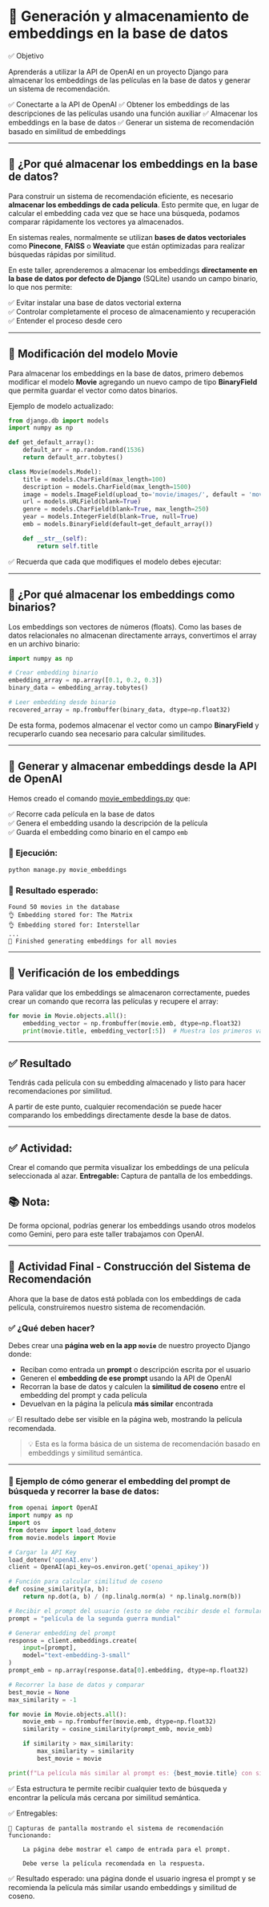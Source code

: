 
# 🌟 Generación y almacenamiento de embeddings en la base de datos

✅ Objetivo

Aprenderás a utilizar la API de OpenAI en un proyecto Django para almacenar los embeddings de las películas en la base de datos y generar un sistema de recomendación.

✅ Conectarte a la API de OpenAI
✅ Obtener los embeddings de las descripciones de las películas usando una función auxiliar
✅ Almacenar los embeddings en la base de datos
✅ Generar un sistema de recomendación basado en similitud de embeddings

---

## 🔗 ¿Por qué almacenar los embeddings en la base de datos?

Para construir un sistema de recomendación eficiente, es necesario **almacenar los embeddings de cada película**. Esto permite que, en lugar de calcular el embedding cada vez que se hace una búsqueda, podamos comparar rápidamente los vectores ya almacenados.

En sistemas reales, normalmente se utilizan **bases de datos vectoriales** como **Pinecone**, **FAISS** o **Weaviate** que están optimizadas para realizar búsquedas rápidas por similitud. 

En este taller, aprenderemos a almacenar los embeddings **directamente en la base de datos por defecto de Django** (SQLite) usando un campo binario, lo que nos permite:

✅ Evitar instalar una base de datos vectorial externa  
✅ Controlar completamente el proceso de almacenamiento y recuperación  
✅ Entender el proceso desde cero

---

## 🔗 Modificación del modelo Movie

Para almacenar los embeddings en la base de datos, primero debemos modificar el modelo **Movie** agregando un nuevo campo de tipo **BinaryField** que permita guardar el vector como datos binarios.

Ejemplo de modelo actualizado:

```python
from django.db import models
import numpy as np

def get_default_array():
    default_arr = np.random.rand(1536)
    return default_arr.tobytes()

class Movie(models.Model): 
    title = models.CharField(max_length=100)
    description = models.CharField(max_length=1500) 
    image = models.ImageField(upload_to='movie/images/', default = 'movie/images/default.jpg') 
    url = models.URLField(blank=True)
    genre = models.CharField(blank=True, max_length=250)
    year = models.IntegerField(blank=True, null=True)
    emb = models.BinaryField(default=get_default_array())

    def __str__(self): 
        return self.title
```

✅ Recuerda que cada que modifiques el modelo debes ejecutar:

---

## 📅 ¿Por qué almacenar los embeddings como binarios?

Los embeddings son vectores de números (floats). Como las bases de datos relacionales no almacenan directamente arrays, convertimos el array en un archivo binario:

```python
import numpy as np

# Crear embedding binario
embedding_array = np.array([0.1, 0.2, 0.3])
binary_data = embedding_array.tobytes()

# Leer embedding desde binario
recovered_array = np.frombuffer(binary_data, dtype=np.float32)
```

De esta forma, podemos almacenar el vector como un campo **BinaryField** y recuperarlo cuando sea necesario para calcular similitudes.

---

## 🔄 Generar y almacenar embeddings desde la API de OpenAI

Hemos creado el comando [movie_embeddings.py](movie_embeddings.py) que:

✅ Recorre cada película en la base de datos  
✅ Genera el embedding usando la descripción de la película  
✅ Guarda el embedding como binario en el campo `emb`

### 🔄 Ejecución:
```bash
python manage.py movie_embeddings
```

### 🔄 Resultado esperado:
```
Found 50 movies in the database
👌 Embedding stored for: The Matrix
👌 Embedding stored for: Interstellar
...
🌟 Finished generating embeddings for all movies
```

---

## 🔄 Verificación de los embeddings

Para validar que los embeddings se almacenaron correctamente, puedes crear un comando que recorra las películas y recupere el array:

```python
for movie in Movie.objects.all():
    embedding_vector = np.frombuffer(movie.emb, dtype=np.float32)
    print(movie.title, embedding_vector[:5])  # Muestra los primeros valores
```

---

## ✅ Resultado
Tendrás cada película con su embedding almacenado y listo para hacer recomendaciones por similitud.

A partir de este punto, cualquier recomendación se puede hacer comparando los embeddings directamente desde la base de datos.

---

## ✅ Actividad: 
Crear el comando que permita visualizar los embeddings de una película seleccionada al azar. 
**Entregable:** Captura de pantalla de los embeddings.


## 📚 Nota:
De forma opcional, podrías generar los embeddings usando otros modelos como Gemini, pero para este taller trabajamos con OpenAI.

---

## 🎯 Actividad Final - Construcción del Sistema de Recomendación

Ahora que la base de datos está poblada con los embeddings de cada película, construiremos nuestro sistema de recomendación.

### ✅ ¿Qué deben hacer?

Debes crear una **página web en la app `movie`** de nuestro proyecto Django donde:

- Reciban como entrada un **prompt** o descripción escrita por el usuario
- Generen el **embedding de ese prompt** usando la API de OpenAI
- Recorran la base de datos y calculen la **similitud de coseno** entre el embedding del prompt y cada película
- Devuelvan en la página la película **más similar** encontrada

✅ El resultado debe ser visible en la página web, mostrando la película recomendada.

> 💡 Esta es la forma básica de un sistema de recomendación basado en embeddings y similitud semántica.

---

### 📌 Ejemplo de cómo generar el embedding del prompt de búsqueda y recorrer la base de datos:

```python
from openai import OpenAI
import numpy as np
import os
from dotenv import load_dotenv
from movie.models import Movie

# Cargar la API Key
load_dotenv('openAI.env')
client = OpenAI(api_key=os.environ.get('openai_apikey'))

# Función para calcular similitud de coseno
def cosine_similarity(a, b):
    return np.dot(a, b) / (np.linalg.norm(a) * np.linalg.norm(b))

# Recibir el prompt del usuario (esto se debe recibir desde el formulario de la app)
prompt = "película de la segunda guerra mundial"

# Generar embedding del prompt
response = client.embeddings.create(
    input=[prompt],
    model="text-embedding-3-small"
)
prompt_emb = np.array(response.data[0].embedding, dtype=np.float32)

# Recorrer la base de datos y comparar
best_movie = None
max_similarity = -1

for movie in Movie.objects.all():
    movie_emb = np.frombuffer(movie.emb, dtype=np.float32)
    similarity = cosine_similarity(prompt_emb, movie_emb)

    if similarity > max_similarity:
        max_similarity = similarity
        best_movie = movie

print(f"La película más similar al prompt es: {best_movie.title} con similitud {max_similarity:.4f}")
```
✅ Esta estructura te permite recibir cualquier texto de búsqueda y encontrar la película más cercana por similitud semántica.

✅ Entregables:

    📸 Capturas de pantalla mostrando el sistema de recomendación funcionando:

        La página debe mostrar el campo de entrada para el prompt.

        Debe verse la película recomendada en la respuesta.

✅ Resultado esperado: una página donde el usuario ingresa el prompt y se recomienda la película más similar usando embeddings y similitud de coseno.

